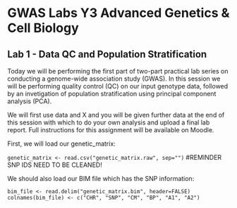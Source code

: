 # GWAS Labs Y3 Advanced Genetics & Cell Biology
## Lab 1 - Data QC and Population Stratification

Today we will be performing the first part of two-part practical lab series on conducting a genome-wide association study (GWAS). In this session we will be performing quality control (QC) on our input genotype data, followed by an invetigation of population stratification using principal component analysis (PCA). 

We will first use data and X and you will be given further data at the end of this session with which to do your own analysis and upload a final lab report. Full instructions for this assignment will be available on Moodle. 

First, we will load our genetic_matrix: 

`genetic_matrix <- read.csv("genetic_matrix.raw", sep="")` #REMINDER SNP IDS NEED TO BE CLEANED!

We should also load our BIM file which has the SNP information:

```
bim_file <- read.delim("genetic_matrix.bim", header=FALSE)
colnames(bim_file) <- c("CHR", "SNP", "CM", "BP", "A1", "A2")
```


